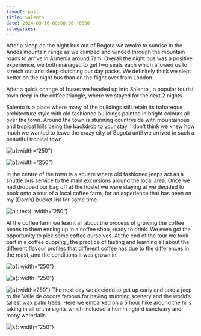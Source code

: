 ```yaml
---
layout: post
title: Salento
date: 2024-03-16 00:00:00 +0000
categories:
---
```


After a sleep on the night bus out of Bogota we awoke to sunrise in the Andes mountain range as we climbed and winded through the mountain roads to arrive in Armenia around 7am. Overall the night bus was a positive experience, we both managed to get two seats each which allowed us to stretch out and sleep clutching our day packs. We definitely think we slept better on the night bus than on the flight over from London.

After a quick change of buses we headed up into Salento , a popular tourist town deep in the coffee triangle, where we stayed for the next 2 nights. 

Salento is a place where many of the buildings still retain its bahareque architecture style with old fashioned buildings painted in bright colours all over the town. Around the town is stunning countryside with mountainous and tropical hills being the backdrop to your stay. I don’t think we knew how much we wanted to leave the crazy city of Bogota until we arrived in such a beautiful tropical town

![a](https://live.staticflickr.com/65535/53591300197_3933a34525_c_d.jpg){:width=“250”}

![a](https://live.staticflickr.com/65535/53592168096_1ea069c991_c_d.jpg){:width="250"}


In the centre of the town is a square where old fashioned jeeps act as a shuttle bus service to the main excursions around the local area. Once we had dropped our bag off at the hostel we were staying at  we decided to book onto a tour of a local coffee farm, for an experience that has been on my (Dom’s) bucket list for some time. 

![alt text](https://live.staticflickr.com/65535/53592367235_a917590a4b_c_d.jpg){: width=“250”}




At the coffee farm we learnt all about the process of growing the coffee beans to them ending up in a coffee shop, ready to drink. We even got the opportunity to pick some coffee ourselves. At the end of the tour we took part in a coffee cupping , the practice of tasting and learning all about the different flavour profiles that different coffee has due to the differences in the roast, and the conditions it was grown in.

![a](https://live.staticflickr.com/65535/53591048177_9139458c91_c_d.jpg){: width=“250”}


![a](https://live.staticflickr.com/65535/53592262439_ba0f83542a_c_d.jpg){: width=“250”}

![a](https://live.staticflickr.com/65535/53592149008_4a0984568a_c_d.jpg){:width=250"}
The next day we decided to get up early and take a jeep to the Valle de cocora famous for having stunning scenery and the world’s tallest wax palm trees. Here we embarked on a 5 hour hike around the hills taking in all of the sights which included a hummingbird sanctuary and many waterfalls.

![x](https://live.staticflickr.com/65535/53592239654_180c6a60a6_c_d.jpg){: width=“250”}
